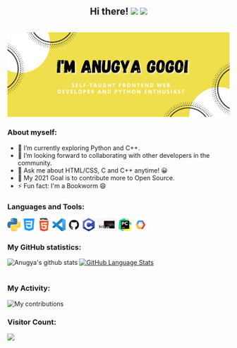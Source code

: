 <h2 align="center"> Hi there! <img src="https://raw.githubusercontent.com/MartinHeinz/MartinHeinz/master/wave.gif" width="30px"> <img src="https://media.giphy.com/media/WUlplcMpOCEmTGBtBW/giphy.gif" width="30"> </h2>
<br>

<img src="https://github.com/Anugya-Gogoi/Anugya-Gogoi/blob/main/assets/Anugya_profile.png">

### About myself:

- 🔭 I’m currently exploring Python and C++.
- 👯 I’m looking forward to collaborating with other developers in the community.
- 💬 Ask me about HTML/CSS, C and C++ anytime! 😀
- 🥅 My 2021 Goal is to contribute more to Open Source.
- ⚡ Fun fact: I'm a Bookworm 😄

### Languages and Tools:

<code><img height="30" src="https://github.com/Anugya-Gogoi/Anugya-Gogoi/blob/main/assets/1200px-Python-logo-notext.svg.png"></code>
<code><img height="30" src="https://github.com/Anugya-Gogoi/Anugya-Gogoi/blob/main/assets/121-css3-512.png"></code>
<code><img height="30" src="https://github.com/Anugya-Gogoi/Anugya-Gogoi/blob/main/assets/HTML5_Logo_512.png"></code>
<code><img height="30" src="https://github.com/Anugya-Gogoi/Anugya-Gogoi/blob/main/assets/71187801-14e60a80-2280-11ea-94c9-e56576f76baf.png"></code>
<code><img height="30" src="https://github.com/Anugya-Gogoi/Anugya-Gogoi/blob/main/assets/GitHub-Mark.png"></code>
<code><img height="30" src="https://github.com/Anugya-Gogoi/Anugya-Gogoi/blob/main/assets/c.jpg"></code>
<code><img height="30" src="https://github.com/Anugya-Gogoi/Anugya-Gogoi/blob/main/assets/scilab.jpg"></code>
<code><img height="30" src="https://github.com/Anugya-Gogoi/Anugya-Gogoi/blob/main/assets/pycharm.png"></code>
<code><img height="30" src="https://github.com/Anugya-Gogoi/Anugya-Gogoi/blob/main/assets/gcp.png"></code>
<br>

### My GitHub statistics:

![Anugya's github stats](https://github-readme-stats.vercel.app/api?username=Anugya-Gogoi&show_icons=true&theme=nightowl)
[![GitHub Language Stats](https://github-readme-stats.vercel.app/api/top-langs/?username=Anugya-Gogoi&langs_count=10&theme=nightowl&layout=compact)]()
<br><br>

### My Activity:

 <img src="https://github-readme-streak-stats.herokuapp.com/?user=Anugya-Gogoi&theme=nightowl" alt="My contributions"/>
<br>

### Visitor Count:

<img src="https://profile-counter.glitch.me/Anugya-Gogoi/count.svg" />
<br>



